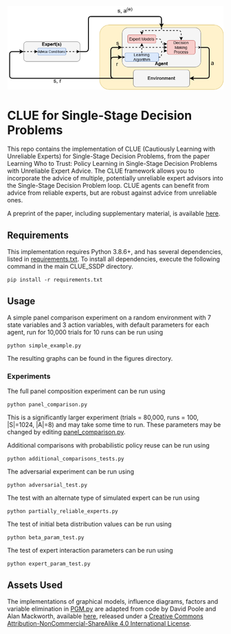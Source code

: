 ![alt text](images/CLUE_ARL.png "A high-level overview of the CLUE algorithm")
# CLUE for Single-Stage Decision Problems
This repo contains the implementation of CLUE (Cautiously Learning with Unreliable Experts) for Single-Stage Decision Problems, from the paper Learning Who to Trust: Policy Learning in Single-Stage Decision Problems with Unreliable Expert Advice. The CLUE framework allows you to incorporate the advice of multiple, potentially unreliable expert advisors into the Single-Stage Decision Problem loop. CLUE agents can benefit from advice from reliable experts, but are robust against advice from unreliable ones.

A preprint of the paper, including supplementary material, is available [here](https://tamlinlove.github.io/publications.html).

## Requirements
This implementation requires Python 3.8.6+, and has several dependencies, listed in [requirements.txt](requirements.txt). To install all dependencies, execute the following command in the main CLUE_SSDP directory.
```setup
pip install -r requirements.txt
```

## Usage
A simple panel comparison experiment on a random environment with 7 state variables and 3 action variables, with default parameters for each agent, run for 10,000 trials for 10 runs can be run using
```panel
python simple_example.py
```
The resulting graphs can be found in the figures directory.

### Experiments
The full panel composition experiment can be run using
```panel_comparison
python panel_comparison.py
```
This is a significantly larger experiment (trials = 80,000, runs = 100, |S|=1024, |A|=8) and may take some time to run. These parameters may be changed by editing [panel_comparison.py](panel_comparison.py).

Additional comparisons with probabilistic policy reuse can be run using
```additional_comparisons_tests
python additional_comparisons_tests.py
```

The adversarial experiment can be run using
```adversarial_test
python adversarial_test.py
```

The test with an alternate type of simulated expert can be run using
```partially_reliable_experts
python partially_reliable_experts.py
```

The test of initial beta distribution values can be run using
```beta_param_test
python beta_param_test.py
```

The test of expert interaction parameters can be run using
```expert_param_test
python expert_param_test.py
```

## Assets Used
The implementations of graphical models, influence diagrams, factors and variable elimination in [PGM.py](CLUE/PGM.py) are adapted from code by David Poole and Alan Mackworth, available [here](https://artint.info/AIPython/), released under a [Creative Commons Attribution-NonCommercial-ShareAlike 4.0 International License](https://creativecommons.org/licenses/by-nc-sa/4.0/deed.en_US).
